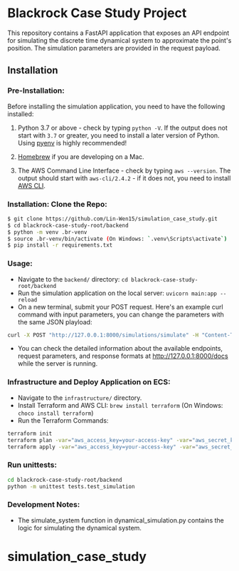 # Blackrock Case Study Project # 

This repository contains a FastAPI application that exposes an API endpoint for simulating the discrete time dynamical system to approximate the point's position.  The simulation parameters are provided in the request payload.

## Installation

### Pre-Installation:
Before installing the simulation application, you need to have the following installed: 

1. Python 3.7 or above - check by typing `python -V`. If the output does not start with `3.7` or greater, you need to install a later version of Python. Using [pyenv](https://github.com/pyenv/pyenv) is highly recommended!

2. [Homebrew](https://brew.sh) if you are developing on a Mac.

3. The AWS Command Line Interface - check by typing `aws --version`. The output should start with `aws-cli/2.4.2` - if it does not, you need to install [AWS CLI](https://docs.aws.amazon.com/cli/latest/userguide/getting-started-install.html).

### Installation: Clone the Repo:
```bash
$ git clone https://github.com/Lin-Wen15/simulation_case_study.git
$ cd blackrock-case-study-root/backend
$ python -m venv .br-venv
$ source .br-venv/bin/activate (On Windows: `.venv\Scripts\activate`)
$ pip install -r requirements.txt
```

### Usage:
   - Navigate to the `backend/` directory: `cd blackrock-case-study-root/backend`
   - Run the simulation application on the local server: `uvicorn main:app --reload`
   - On a new terminal, submit your POST request. Here's an example curl command with input parameters, you can change the parameters with the same JSON playload: 
   ```bash
   curl -X POST "http://127.0.0.1:8000/simulations/simulate" -H "Content-Type: application/json" -d '{"x0": 1.0, "y0": 2.0, "z0": 3.0, "sigma": 0.5, "rho": 0.8, "beta": 0.2, "delta_t": 0.01, "n": 20}'
   ```
   - You can check the detailed information about the available endpoints, request parameters, and response formats at http://127.0.0.1:8000/docs while the server is running.

### Infrastructure and Deploy Application on ECS:

   - Navigate to the `infrastructure/` directory.
   - Install Terraform and AWS CLI: `brew install terraform`  (On Windows: `choco install terraform`)
   - Run the Terraform Commands:
   ```bash
   terraform init
   terraform plan -var="aws_access_key=your-access-key" -var="aws_secret_key=your-secret-key"
   terraform apply -var="aws_access_key=your-access-key" -var="aws_secret_key=your-secret-key"
   ```

### Run unittests:
```bash
cd blackrock-case-study-root/backend
python -m unittest tests.test_simulation
```

### Development Notes:
- The simulate_system function in dynamical_simulation.py contains the logic for simulating the dynamical system.
# simulation_case_study
